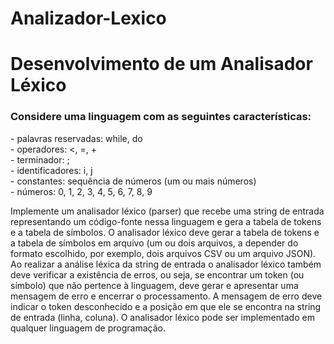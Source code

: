 # Analizador-Lexico

<h1>Desenvolvimento de um Analisador Léxico</h1>

<h3> Considere uma linguagem com as seguintes características:</h3>

<p> - palavras reservadas: while, do <br>
 - operadores: <, =, + <br>
 - terminador: ; <br>
 - identificadores: i, j <br>
 - constantes: sequência de números (um ou mais números) <br>
 - números: 0, 1, 2, 3, 4, 5, 6, 7, 8, 9 <br>
 </p>
 
 <p> Implemente um analisador léxico (parser) que recebe uma string de entrada representando um código-fonte nessa linguagem e gera a tabela de tokens e a tabela de símbolos. O analisador léxico deve gerar a tabela de tokens e a tabela de símbolos em arquivo (um ou dois arquivos, a depender do formato escolhido, por exemplo, dois arquivos CSV ou um arquivo JSON). Ao realizar a análise léxica da string de entrada o analisador léxico também deve verificar a existência de erros, ou seja, se encontrar um token (ou símbolo) que não pertence à linguagem, deve gerar e apresentar uma mensagem de erro e encerrar o processamento. A mensagem de erro deve indicar o token desconhecido e a posição em que ele se encontra na string de entrada (linha, coluna). O analisador léxico pode ser implementado em qualquer linguagem de programação.<p>

 
 

